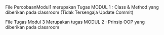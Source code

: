 File PercobaanModul1 merupakan Tugas MODUL 1 : Class & Method yang diberikan pada classroom (Tidak Tersengaja Update Commit)


File Tugas Modul 3 Merupakan tugas MODUL 2 : Prinsip OOP yang diberikan pada classroom
